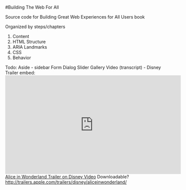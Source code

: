 #Building The Web For All

Source code for Building Great Web Experiences for All Users book

Organized by steps/chapters
1. Content
2. HTML Structure
3. ARIA Landmarks
4. CSS
5. Behavior

Todo:
Aside - sidebar
Form
Dialog
Slider
Gallery
Video (transcript) - Disney Trailer embed: <iframe width="560" height="315" src="http://video.disney.com/embed/4bd8006ddb50593a6ac45c67" frameborder="0" allowfullscreen scrolling="no"></iframe><br/><a href="http://video.disney.com/watch/alice-in-wonderland-trailer-4bd8006ddb50593a6ac45c67">Alice in Wonderland Trailer on Disney Video</a>
	Downloadable? http://trailers.apple.com/trailers/disney/aliceinwonderland/